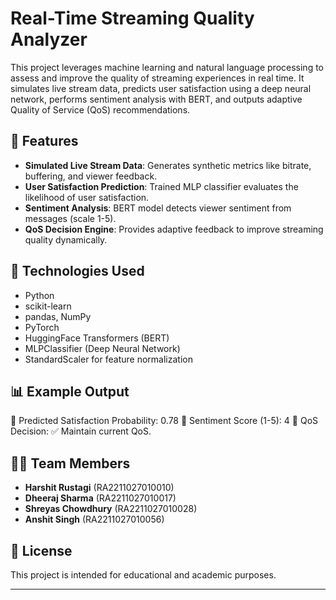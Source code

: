# Real-Time Streaming Quality Analyzer

This project leverages machine learning and natural language processing to assess and improve the quality of streaming experiences in real time. It simulates live stream data, predicts user satisfaction using a deep neural network, performs sentiment analysis with BERT, and outputs adaptive Quality of Service (QoS) recommendations.

## 🚀 Features

- **Simulated Live Stream Data**: Generates synthetic metrics like bitrate, buffering, and viewer feedback.
- **User Satisfaction Prediction**: Trained MLP classifier evaluates the likelihood of user satisfaction.
- **Sentiment Analysis**: BERT model detects viewer sentiment from messages (scale 1-5).
- **QoS Decision Engine**: Provides adaptive feedback to improve streaming quality dynamically.

## 🧠 Technologies Used

- Python
- scikit-learn
- pandas, NumPy
- PyTorch
- HuggingFace Transformers (BERT)
- MLPClassifier (Deep Neural Network)
- StandardScaler for feature normalization

## 📊 Example Output


🧠 Predicted Satisfaction Probability: 0.78
💬 Sentiment Score (1-5): 4
📡 QoS Decision: ✅ Maintain current QoS.



## 🧑‍💻 Team Members

- **Harshit Rustagi** (RA2211027010010)
- **Dheeraj Sharma** (RA2211027010017)
- **Shreyas Chowdhury** (RA2211027010028)
- **Anshit Singh** (RA2211027010056)

## 📝 License

This project is intended for educational and academic purposes.

---



